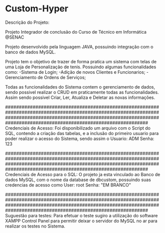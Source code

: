 # Custom-Hyper

Descrição do Projeto:

Projeto Integrador de conclusão do Curso de Técnico em Informática @SENAC

Projeto desenvolvido pela linguagem JAVA, possuindo integração com o banco de dados MySQL.

Projeto tem o objetivo de trazer de forma pratica um sistema com telas de uma Loja de Personalização de tenis.
Possuindo algumas funcionalidades como: 
-Sistema de Login;
-Adição de novos Clientes e Funcionarios;
-Gerenciamento de Ordens de Serviços;

Todas as funcionalidades do Sistema contem o gerenciamento de dados, sendo possivel realizar o CRUD em praticamente todas as funcionalidades. Assim sendo possivel Criar, Ler, Atualiza e Deletar as novas informações.

############################################################################################################################################################################################################################
Credenciais de Acesso:
Foi disponibilizado um arquivo com o Script do SQL, contendo a criação das tabelas, e a inclusão do primeiro usuario para poder realizar o acesso do Sistema, sendo assim o
Usuario: ADM
Senha: 123

############################################################################################################################################################################################################################
Credenciais de Acesso para o SQL:
O projeto ja esta vinculado ao Banco de dados MySQL, com o nome da database de dbcustom, possuindo suas credencias de acesso como 
User: root
Senha: "EM BRANCO"

############################################################################################################################################################################################################################
Suguestão para testes:
Para efetuar o teste sugiro a utilização do software XAMPP Control Panel para permitir deixar o servidor do MySQL no ar para realizar os testes no Sistema.
